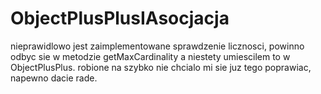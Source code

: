 # ObjectPlusPlusIAsocjacja

nieprawidlowo jest zaimplementowane sprawdzenie licznosci, powinno odbyc sie w metodzie getMaxCardinality a niestety umiescilem to w ObjectPlusPlus. robione na szybko nie chcialo mi sie juz tego poprawiac, napewno dacie rade.
